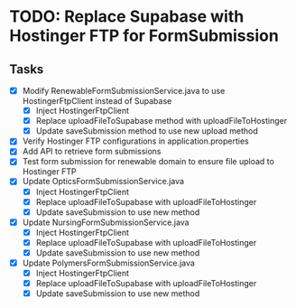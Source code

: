 # TODO: Replace Supabase with Hostinger FTP for FormSubmission

## Tasks
- [x] Modify RenewableFormSubmissionService.java to use HostingerFtpClient instead of Supabase
  - [x] Inject HostingerFtpClient
  - [x] Replace uploadFileToSupabase method with uploadFileToHostinger
  - [x] Update saveSubmission method to use new upload method
- [x] Verify Hostinger FTP configurations in application.properties
- [x] Add API to retrieve form submissions
- [x] Test form submission for renewable domain to ensure file upload to Hostinger FTP
- [x] Update OpticsFormSubmissionService.java
  - [x] Inject HostingerFtpClient
  - [x] Replace uploadFileToSupabase with uploadFileToHostinger
  - [x] Update saveSubmission to use new method
- [x] Update NursingFormSubmissionService.java
  - [x] Inject HostingerFtpClient
  - [x] Replace uploadFileToSupabase with uploadFileToHostinger
  - [x] Update saveSubmission to use new method
- [x] Update PolymersFormSubmissionService.java
  - [x] Inject HostingerFtpClient
  - [x] Replace uploadFileToSupabase with uploadFileToHostinger
  - [x] Update saveSubmission to use new method
